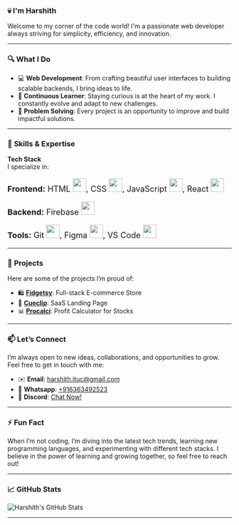 ### 💀  I'm Harshith ###  

Welcome to my corner of the code world! I'm a passionate web developer always striving for simplicity, efficiency, and innovation.

---

### 🔍 **What I Do**

- 💻 **Web Development**: From crafting beautiful user interfaces to building scalable backends, I bring ideas to life.
- 🧠 **Continuous Learner**: Staying curious is at the heart of my work. I constantly evolve and adapt to new challenges.
- 🎯 **Problem Solving**: Every project is an opportunity to improve and build impactful solutions.

---

### 🚀 **Skills & Expertise**

**Tech Stack**  
I specialize in:

<p style="font-size: 18px;"><strong>Frontend:</strong> 
  HTML <img src="https://upload.wikimedia.org/wikipedia/commons/6/61/HTML5_logo_and_wordmark.svg" width="30">, 
  CSS <img src="https://upload.wikimedia.org/wikipedia/commons/d/d5/CSS3_logo_and_wordmark.svg" width="30">, 
  JavaScript <img src="https://upload.wikimedia.org/wikipedia/commons/6/6a/JavaScript-logo.png" width="30">, 
  React <img src="https://upload.wikimedia.org/wikipedia/commons/a/a7/React-icon.svg" width="30">
</p>

<p style="font-size: 18px;"><strong>Backend:</strong> 
  Firebase <img src="https://w7.pngwing.com/pngs/246/288/png-transparent-firebase-hd-logo-thumbnail.png" width="30">
</p>

<p style="font-size: 18px;"><strong>Tools:</strong> 
  Git <img src="https://upload.wikimedia.org/wikipedia/commons/3/3f/Git_icon.svg" width="30">, 
  Figma <img src="https://upload.wikimedia.org/wikipedia/commons/3/33/Figma-logo.svg" width="30">, 
  VS Code <img src="https://upload.wikimedia.org/wikipedia/commons/9/9a/Visual_Studio_Code_1.35_icon.svg" width="30">
</p>

---

### 💼 **Projects**

Here are some of the projects I’m proud of:

- 🛍️ **[Fidgetsy](https://fidgetsy.shop)**: Full-stack E-commerce Store
- 🎥 **[Cueclip](https://cueclip.netlify.app)**: SaaS Landing Page
- 📊 **[Procalci](https://procalci.netlify.app)**: Profit Calculator for Stocks
---

### 📫 **Let’s Connect**

I’m always open to new ideas, collaborations, and opportunities to grow. Feel free to get in touch with me:

- ✉️ **Email**: [harshith.ituc@gmail.com](mailto:harshith.ituc@gmail.com)
- 📱 **Whatsapp**: [+916363492523](https://wa.me/6363492523)
- 💬 **Discord**: [Chat Now!](https://discord.com/users/techno1016)


---

### ⚡ **Fun Fact**

When I’m not coding, I’m diving into the latest tech trends, learning new programming languages, and experimenting with different tech stacks. I believe in the power of learning and growing together, so feel free to reach out!

---

### 📈 **GitHub Stats**

![Harshith's GitHub Stats](https://github-readme-stats.vercel.app/api?username=ItachiPrime&show_icons=true&hide_title=true&count_private=true&hide=prs&theme=radical)

---

